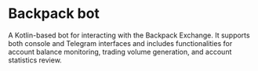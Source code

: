 # Backpack bot
A Kotlin-based bot for interacting with the Backpack Exchange. It supports both console and Telegram interfaces and includes functionalities for account balance monitoring, trading volume generation, and account statistics review.
